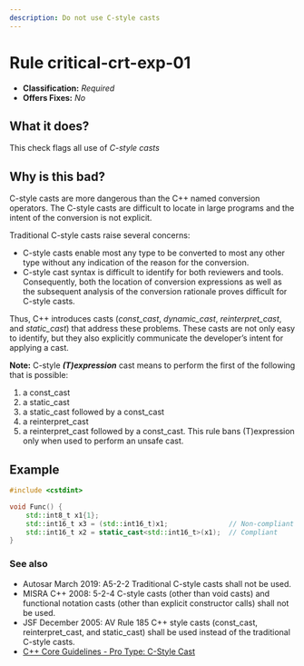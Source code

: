 ```yaml
---
description: Do not use C-style casts
---
```


# Rule critical-crt-exp-01

* **Classification:** _Required_
* **Offers Fixes:** _No_

## What it does?

This check flags all use of _C-style casts_

## Why is this bad?

C-style casts are more dangerous than the C++ named conversion operators. The C-style casts are difficult to locate in large programs and the intent of the conversion is not explicit.

Traditional C-style casts raise several concerns:

* C-style casts enable most any type to be converted to most any other type without any indication of the reason for the conversion.
* C-style cast syntax is difficult to identify for both reviewers and tools. Consequently, both the location of conversion expressions as well as the subsequent analysis of the conversion rationale proves difficult for C-style casts.

Thus, C++ introduces casts (_const\_cast_, _dynamic\_cast_, _reinterpret\_cast_, and _static\_cast_) that address these problems. These casts are not only easy to identify, but they also explicitly communicate the developer’s intent for applying a cast.

**Note:** C-style _**(T)expression**_ cast means to perform the first of the following that is possible:

1. a const\_cast
2. a static\_cast
3. a static\_cast followed by a const\_cast
4. a reinterpret\_cast
5. a reinterpret\_cast followed by a const\_cast. This rule bans (T)expression only when used to perform an unsafe cast.

## Example

```cpp
#include <cstdint>

void Func() {
    std::int8_t x1{1};
    std::int16_t x3 = (std::int16_t)x1;               // Non-compliant
    std::int16_t x2 = static_cast<std::int16_t>(x1);  // Compliant
}
```

### See also

* Autosar March 2019: A5-2-2 Traditional C-style casts shall not be used.
* MISRA C++ 2008: 5-2-4 C-style casts (other than void casts) and functional notation casts (other than explicit constructor calls) shall not be used.
* JSF December 2005: AV Rule 185 C++ style casts (const_cast, reinterpret_cast, and static_cast) shall be used instead of the
traditional C-style casts.
* [C++ Core Guidelines - Pro Type: C-Style Cast](https://github.com/isocpp/CppCoreGuidelines/blob/master/CppCoreGuidelines.md#Pro-type-cstylecast.)

